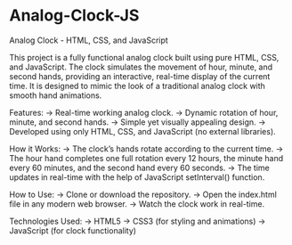 ﻿# Analog-Clock-JS

Analog Clock - HTML, CSS, and JavaScript

This project is a fully functional analog clock built using pure HTML, CSS, and JavaScript. The clock simulates the movement of hour, minute, and second hands, providing an interactive, real-time display of the current time. It is designed to mimic the look of a traditional analog clock with smooth hand animations.

Features:
 -> Real-time working analog clock.
 -> Dynamic rotation of hour, minute, and second hands.
 -> Simple yet visually appealing design.
 -> Developed using only HTML, CSS, and JavaScript (no external libraries).

How it Works:
 -> The clock’s hands rotate according to the current time.
 -> The hour hand completes one full rotation every 12 hours, the minute hand every 60 minutes, and the second hand every 60 seconds.
 -> The time updates in real-time with the help of JavaScript setInterval() function.

How to Use:
 -> Clone or download the repository.
 -> Open the index.html file in any modern web browser.
 -> Watch the clock work in real-time.

Technologies Used:
 -> HTML5
 -> CSS3 (for styling and animations)
 -> JavaScript (for clock functionality)
